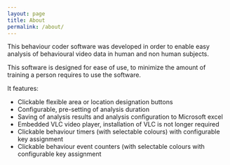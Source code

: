 ```yaml
---
layout: page
title: About
permalink: /about/
---
```


This behaviour coder software was developed in order to enable easy analysis of behavioural video data in human and non human subjects.

This software is designed for ease of use, to minimize the amount of training a person requires to use the software.

It features:

* Clickable flexible area or location designation buttons
* Configurable, pre-setting of analysis duration
* Saving of analysis results and analysis configuration to Microsoft excel
* Embedded VLC video player, installation of VLC is not longer required
* Clickable behaviour timers (with selectable colours) with configurable key assignment
* Clickable behaviour event counters (with selectable colours with configurable key assignment




